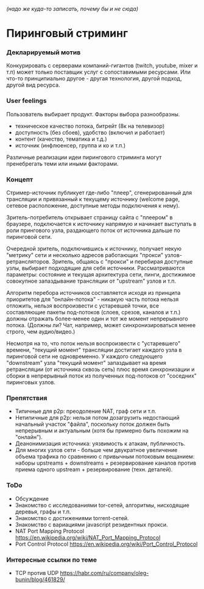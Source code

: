 *(надо же куда-то записать, почему бы и не сюда)*

# Пиринговый стриминг

### Декларируемый мотив
Конкурировать с серверами компаний-гигантов (twitch, youtube, mixer и т.п) может только поставщик услуг с сопоставимыми ресурсами. Или что-то принципиально другое - другая технология, другой подход, другой вид ресурса.

### User feelings
Пользователь выбирает продукт. Факторы выбора разнообразны.
- техническое качество потока, битрейт (8к на телевизор)
- доступность (без сбоев), удобство (включил и работает)
- контент (качество, тематика и т.д.)
- источник (инфлюенсер, группа и ко и т.п.)

Различные реализации идеи пирингового стриминга могут пренебрегать теми или иными факторами.


### Концепт
Стример-источник публикует где-либо "плеер", сгенерированный для трансляции и привязанный к текущему источнику (welcome page, сетевое расположение, доступные методы подключения к нему).

Зритель-потребитель открывает страницу сайта с "плеером" в браузере, подключается к источнику напрямую и начинает выступать в роли прингового узла, раздающего поток от источника дальше по пиринговой сети.

Очередной зритель, подключившись к источнику, получает некую "метрику" сети и несколько адресов работающих "прокси" узлов-ретрансляторов. Зритель, общаясь с "прокси" и перебирая доступные узлы, выбирает подходящие для себя источники. Рассматриваются параметры: состояние и текущая архитектура сети, пинги, достижимое совокупное запаздывание трансляции от "upstream" узлов и т.п.

Алгоритм перебора источников составляется исходя из принципа приоритетов для "онлайн-потока" - никакую часть потока нельзя отложить, нельзя воспроизвести с устаревшей точки, все составляющие пакеты под-потоков (слоев, срезов, каналов и т.п.) должны отражать более-менее один и тот же момент непрерывного потока. (Должны ли? Чат, например, может синхронизироваться менее строго, чем аудио/видео.)

Несмотря на то, что поток нельзя воспроизвести с "устаревшего" времени, "текущий момент" трансляции достигает каждого узла в пиринговой сети не одновременно. У каждого следующего "downstream" узла "текущий момент" запаздывает на время ретрансляции (от источника сквозь сеть) плюс время синхронизации и сборки в непрерывный поток из полученных под-потоков от "соседних" пиринговых узлов.

### Препятствия
- Типичные для p2p: преодоление NAT, граф сети и т.п.
- Нетипичные для p2p: нельзя потом дозагрузить недостающий начальный участок "файла", поскольку поток должен быть непрерывным и актуальным (хотя бы примерно быть похожим на "онлайн").
- Деанонимизация источника: уязвимость к атакам, публичность.
- Для многих узлов сети - больше чем двукратное увеличение объема трафика по сравнению с привычным потоковым вещанием: наборы upstreams + downstreams + резервирование каналов против приема одного upstream + резервирование (техн. деталей).

### ToDo
- Обсуждение
- Знакомство с исследованиями tor-сетей, алгоритмы, нисходящие деревья, графы и т.п.
- Знакомство с достижениями torrent-сетей.
- Знакомство с вариациями javascript резидентных прокси.
- NAT Port Mapping Protocol https://en.wikipedia.org/wiki/NAT_Port_Mapping_Protocol
- Port Control Protocol https://en.wikipedia.org/wiki/Port_Control_Protocol

### Интересные ссылки по теме
 - TCP против UDP https://habr.com/ru/company/oleg-bunin/blog/461829/
 
 
